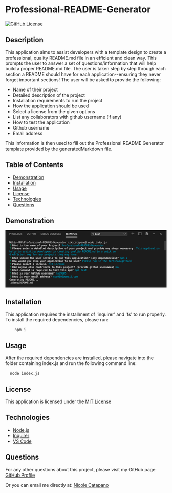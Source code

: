 
  
  # Professional-README-Generator 
  [![GitHub License](https://img.shields.io/badge/License-MIT-yellow.svg)](https://opensource.org/licenses/MIT)
  

  ## Description
   This application aims to assist developers with a template design to create a professional, quality README.md file in an efficient and clean way. This prompts the user to answer a set of questions/information that will help build a proper README.md file. The user is taken step by step through each section a README should have for each application--ensuring they never forget important sections! The user will be asked to provide the following:

   * Name of their project
   * Detailed description of the project
   * Installation requirements to run the project
   * How the application should be used
   * Select a license from the given options
   * List any collaborators with github username (if any)
   * How to test the application
   * Github username
   * Email address

   This information is then used to fill out the Professional README Generator template provided by the generatedMarkdown file.

  ## Table of Contents
  

  * [Demonstration](#demonstration)
  * [Installation](#installation)
  * [Usage](#usage)
  * [License](#license)
  * [Technologies](#technologies)
  * [Questions](#questions)
 

  ## Demonstration
  ![Terminal Demo](assets/terminal-screenshot.png)

  ## Installation
  This application requires the installment of 'inquirer' and 'fs' to run properly. To install the required dependencies, please run:
  ```
      npm i
  ```

  ## Usage
  After the required dependencies are installed, please navigate into the folder containing index.js and run the following command line:
  ```
    node index.js
  ```

  ## License
  This application is licensed under the [MIT License](https://opensource.org/licenses/MIT)


  ## Technologies 
  * [Node.js](https://nodejs.org) 
  * [Inquirer](https://npmjs.com/package/inquirer)
  * [VS Code](https://code.visualstudio.com/)


  ## Questions
  For any other questions about this project, please visit my GitHub page:
      [GitHub Profile](https://github.com/nsc9605/Professional-README-Generator)
    
  Or you can email me directly at: [Nicole Catapano](mailto:nsc9605@gmail.com)
  
